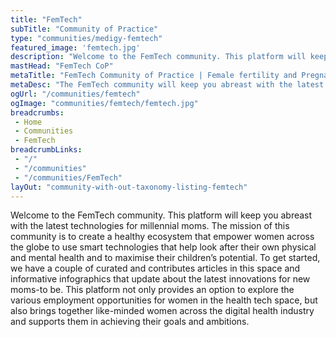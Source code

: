 ```yaml
---
title: "FemTech"
subTitle: "Community of Practice" 
type: "communities/medigy-femtech"
featured_image: 'femtech.jpg'
description: "Welcome to the FemTech community. This platform will keep you abreast with the latest technologies for millennial moms."
mastHead: "FemTech CoP"
metaTitle: "FemTech Community of Practice | Female fertility and Pregnancy"
metaDesc: "The FemTech community will keep you abreast with the latest technologies for millennial moms."
ogUrl: "/communities/femtech"
ogImage: "communities/femtech/femtech.jpg"
breadcrumbs:
 - Home
 - Communities
 - FemTech
breadcrumbLinks:
 - "/"
 - "/communities"
 - "/communities/FemTech"
layOut: "community-with-out-taxonomy-listing-femtech"
---
```

Welcome to the FemTech community. This platform will keep you abreast with the latest technologies for millennial moms. The mission of this community is to create a healthy ecosystem that empower women across the globe to use smart technologies that help look after their own physical and mental health and to maximise their children’s potential. To get started, we have a couple of curated and contributes articles in this space and informative infographics that update about the latest innovations for new moms-to be. This platform not only provides an option to explore the various employment opportunities for women in the health tech space, but also brings together like-minded women across the digital health industry and supports them in achieving their goals and ambitions.